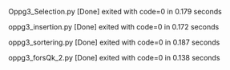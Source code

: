 Oppg3_Selection.py [Done] exited with code=0 in 0.179 seconds 

oppg3_insertion.py [Done] exited with code=0 in 0.172 seconds

oppg3_sortering.py [Done] exited with code=0 in 0.187 seconds

oppg3_forsQk_2.py [Done] exited with code=0 in 0.138 seconds

